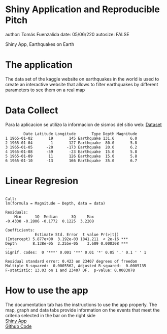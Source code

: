 Shiny Application and Reproducible Pitch
========================================================
author: Tomás Fuenzalida
date: 05/06/220
autosize: FALSE

Shiny App, Earthquakes on Earth

The application
========================================================

The data set of the kaggle website on earthquakes in the world is used to create an interactive website that allows to filter earthquakes by different parameters to see them on a real map


Data Collect
========================================================

Para la aplicacion se utilizo la informacion de sismos del sitio web:
[Dataset](https://www.kaggle.com/usgs/earthquake-database)


```
        Date Latitude Longitude       Type Depth Magnitude
1 1965-01-02       19       145 Earthquake 131.6       6.0
2 1965-01-04        1       127 Earthquake  80.0       5.8
3 1965-01-05      -20      -173 Earthquake  20.0       6.2
4 1965-01-08      -59       -23 Earthquake  15.0       5.8
5 1965-01-09       11       126 Earthquake  15.0       5.8
6 1965-01-10      -13       166 Earthquake  35.0       6.7
```


Linear Regresion
========================================================


```

Call:
lm(formula = Magnitude ~ Depth, data = data)

Residuals:
    Min      1Q  Median      3Q     Max 
-0.4338 -0.2806 -0.1772  0.1225  3.2208 

Coefficients:
             Estimate Std. Error  t value Pr(>|t|)    
(Intercept) 5.877e+00  3.192e-03 1841.211  < 2e-16 ***
Depth       8.138e-05  2.255e-05    3.609 0.000308 ***
---
Signif. codes:  0 '***' 0.001 '**' 0.01 '*' 0.05 '.' 0.1 ' ' 1

Residual standard error: 0.423 on 23407 degrees of freedom
Multiple R-squared:  0.0005562,	Adjusted R-squared:  0.0005135 
F-statistic: 13.03 on 1 and 23407 DF,  p-value: 0.0003078
```

How to use the app
========================================================

The documentation tab has the instructions to use the app properly.
The map, graph and data tabs provide information on the events that meet the criteria selected in the bar on the right side  
[Shiny App](https://tomas-fuenzalida.shinyapps.io/Proyect/)  
[Github Code](https://github.com/tafuenza/R-Course/tree/master/Course%209/Theory/Proyect)
